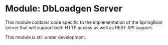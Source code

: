 # Module: DbLoadgen Server

This module contains code specific to the implementation of the SpringBoot
server that will support both HTTP access as well as REST API support. 

This module is still under development.
